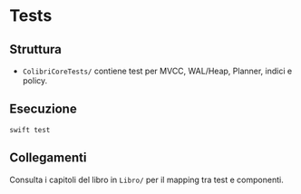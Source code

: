 Tests
=====

Struttura
---------
- `ColibriCoreTests/` contiene test per MVCC, WAL/Heap, Planner, indici e policy.

Esecuzione
----------
```
swift test
```

Collegamenti
------------
Consulta i capitoli del libro in `Libro/` per il mapping tra test e componenti.

